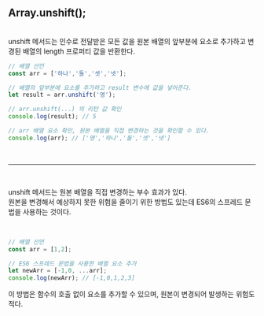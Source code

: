 ## Array.unshift();
</br>
unshift 메서드는 인수로 전달받은 모든 값을 원본 배열의 앞부분에 요소로 추가하고 변경된 배열의 length 프로퍼티 값을 반환한다.

</br>

```js
// 배열 선언
const arr = ['하나','둘','셋','넷'];

// 배열의 앞부분에 요소를 추가하고 result 변수에 값을 넣어준다.
let result = arr.unshift('영');

// arr.unshift(...) 의 리턴 값 확인
console.log(result); // 5

// arr 배열 요소 확인, 원본 배열을 직접 변경하는 것을 확인할 수 있다.
console.log(arr); // ['영','하나','둘','셋','넷']
```
<br>

***

</br>

unshift 메서드는 원본 배열을 직접 변경하는 부수 효과가 있다.  
원본을 변경해서 예상하지 못한 위험을 줄이기 위한 방법도 있는데
ES6의 스프레드 문법을 사용하는 것이다.

</br>

```js
// 배열 선언
const arr = [1,2];

// ES6 스프레드 문법을 사용한 배열 요소 추가
let newArr = [-1,0, ...arr];
console.log(newArr); // [-1,0,1,2,3]
```

이 방법은 함수의 호출 없이 요소를 추가할 수 있으며,
원본이 변경되어 발생하는 위험도 적다.
